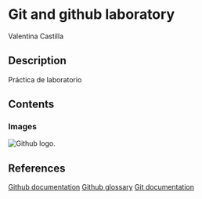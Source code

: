 # Git and github laboratory

Valentina Castilla

## Description

Práctica de laboratorio

## Contents

### Images

![Github logo.](https://avatars.slack-edge.com/2020-11-25/1527503386626_319578f21381f9641cd8_512.png)

## References

[Github documentation]([https://git-scm.com/book/en/v2](https://docs.github.com/en))
[Github glossary](https://docs.github.com/en/get-started/learning-about-github/github-glossary)
[Git documentation](https://git-scm.com/doc)

